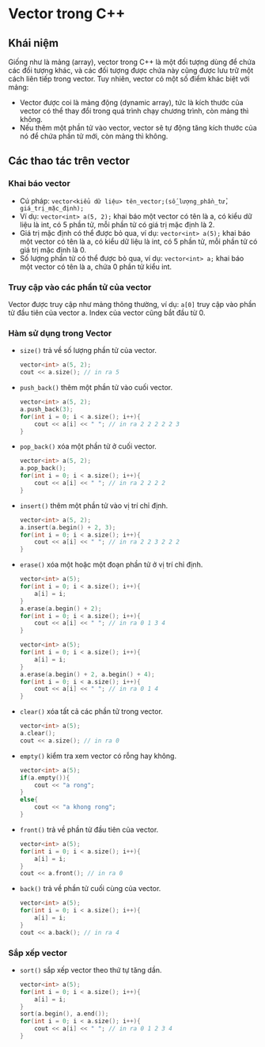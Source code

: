 # Vector trong C++
## Khái niệm
Giống như là mảng (array), vector trong C++ là một đối tượng dùng để chứa các đối tượng khác, và các đối tượng được chứa này cũng được lưu trữ một cách liên tiếp trong vector. Tuy nhiên, vector có một số điểm khác biệt với mảng:
*  Vector được coi là mảng động (dynamic array), tức là kích thước của vector có thể thay đổi trong quá trình chạy chương trình, còn mảng thì không.
* Nếu thêm một phần tử vào vector, vector sẽ tự động tăng kích thước của nó để chứa phần tử mới, còn mảng thì không.
## Các thao tác trên vector
### Khai báo vector
* Cú pháp: `vector<kiểu dữ liệu> tên_vector;(số_lượng_phần_tử, giá_trị_mặc_định);`
* Ví dụ: `vector<int> a(5, 2);` khai báo một vector có tên là a, có kiểu dữ liệu là int, có 5 phần tử, mỗi phần tử có giá trị mặc định là 2.
* Giá trị mặc định có thể được bỏ qua, ví dụ: `vector<int> a(5);` khai báo một vector có tên là a, có kiểu dữ liệu là int, có 5 phần tử, mỗi phần tử có giá trị mặc định là 0.
* Số lượng phần tử có thể được bỏ qua, ví dụ: `vector<int> a;` khai báo một vector có tên là a, chứa 0 phần tử kiểu int.
### Truy cập vào các phần tử của vector
Vector được truy cập như mảng thông thường, ví dụ: `a[0]` truy cập vào phần tử đầu tiên của vector a. Index của vector cũng bắt đầu từ 0.
### Hàm sử dụng trong Vector
* `size()` trả về số lượng phần tử của vector.
    ```cpp
    vector<int> a(5, 2);
    cout << a.size(); // in ra 5
    ```
* `push_back()` thêm một phần tử vào cuối vector.
    ```cpp
    vector<int> a(5, 2);
    a.push_back(3);
    for(int i = 0; i < a.size(); i++){
        cout << a[i] << " "; // in ra 2 2 2 2 2 3
    }
    ```
* `pop_back()` xóa một phần tử ở cuối vector.
    ```cpp
    vector<int> a(5, 2);
    a.pop_back();
    for(int i = 0; i < a.size(); i++){
        cout << a[i] << " "; // in ra 2 2 2 2
    }
    ```
* `insert()` thêm một phần tử vào vị trí chỉ định.
    ```cpp
    vector<int> a(5, 2);
    a.insert(a.begin() + 2, 3);
    for(int i = 0; i < a.size(); i++){
        cout << a[i] << " "; // in ra 2 2 3 2 2 2
    }
    ```
* `erase()` xóa một hoặc một đoạn phần tử ở vị trí chỉ định.
    ```cpp
    vector<int> a(5);
    for(int i = 0; i < a.size(); i++){
        a[i] = i;
    }
    a.erase(a.begin() + 2);
    for(int i = 0; i < a.size(); i++){
        cout << a[i] << " "; // in ra 0 1 3 4
    }
    ```
    ```cpp
    vector<int> a(5);
    for(int i = 0; i < a.size(); i++){
        a[i] = i;
    }
    a.erase(a.begin() + 2, a.begin() + 4);
    for(int i = 0; i < a.size(); i++){
        cout << a[i] << " "; // in ra 0 1 4
    }
    ```
* `clear()` xóa tất cả các phần tử trong vector.
    ```cpp
    vector<int> a(5);
    a.clear();
    cout << a.size(); // in ra 0
    ```
* `empty()` kiểm tra xem vector có rỗng hay không.
    ```cpp
    vector<int> a(5);
    if(a.empty()){
        cout << "a rong";
    }
    else{
        cout << "a khong rong";
    }
    ```
* `front()` trả về phần tử đầu tiên của vector.
    ```cpp
    vector<int> a(5);
    for(int i = 0; i < a.size(); i++){
        a[i] = i;
    }
    cout << a.front(); // in ra 0
    ```
* `back()` trả về phần tử cuối cùng của vector.
    ```cpp
    vector<int> a(5);
    for(int i = 0; i < a.size(); i++){
        a[i] = i;
    }
    cout << a.back(); // in ra 4
    ```
### Sắp xếp vector
* `sort()` sắp xếp vector theo thứ tự tăng dần.
    ```cpp
    vector<int> a(5);
    for(int i = 0; i < a.size(); i++){
        a[i] = i;
    }
    sort(a.begin(), a.end());
    for(int i = 0; i < a.size(); i++){
        cout << a[i] << " "; // in ra 0 1 2 3 4
    }
    ```
